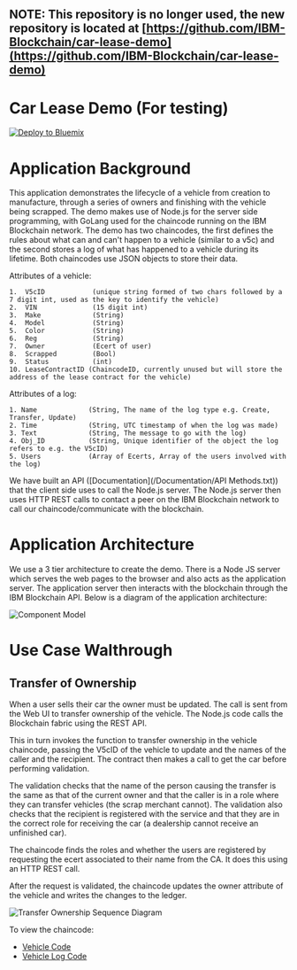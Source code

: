 ## NOTE: This repository is no longer used, the new repository is located at [https://github.com/IBM-Blockchain/car-lease-demo](https://github.com/IBM-Blockchain/car-lease-demo)


# Car Lease Demo (For testing)

[![Deploy to Bluemix](https://bluemix.net/deploy/button.png)](https://bluemix.net/deploy?repository=https://github.com/jpayne23/Car-Lease-Demo-test.git)

# Application Background

This application demonstrates the lifecycle of a vehicle from creation to manufacture, through a series of owners and finishing with the vehicle being scrapped. The demo makes use of Node.js for the server side programming, with GoLang used for the chaincode running on the IBM Blockchain network. The demo has two chaincodes, the first defines the rules about what can and can't happen to a vehicle (similar to a v5c) and the second stores a log of what has happened to a vehicle during its lifetime. Both chaincodes use JSON objects to store their data.

Attributes of a vehicle:

	1.	V5cID            (unique string formed of two chars followed by a 7 digit int, used as the key to identify the vehicle)
	2. 	VIN              (15 digit int)
	3. 	Make             (String)
	4. 	Model            (String)
	5. 	Color            (String)
	6. 	Reg              (String)
	7. 	Owner            (Ecert of user)
	8. 	Scrapped         (Bool)
	9. 	Status           (int)
	10. LeaseContractID (ChaincodeID, currently unused but will store the address of the lease contract for the vehicle)

Attributes of a log:

	1. Name             (String, The name of the log type e.g. Create, Transfer, Update)
	2. Time             (String, UTC timestamp of when the log was made)
	3. Text             (String, The message to go with the log)
	4. Obj_ID           (String, Unique identifier of the object the log refers to e.g. the V5cID)
	5. Users            (Array of Ecerts, Array of the users involved with the log)

We have built an API ([Documentation](/Documentation/API Methods.txt)) that the client side uses to call the Node.js server. The Node.js server then uses HTTP REST calls to contact a peer on the IBM Blockchain network to call our chaincode/communicate with the blockchain.


# Application Architecture

We use a 3 tier architecture to create the demo. There is a Node JS server which serves the web pages to the browser and also acts as the application server. The application server then interacts with the blockchain through the IBM Blockchain API. Below is a diagram of the application architecture:

![Component Model](Images/Technical_Component_Model.png)

# Use Case Walthrough

## Transfer of Ownership ##

When a user sells their car the owner must be updated. The call is sent from the Web UI to transfer ownership of the vehicle. The Node.js code calls the Blockchain fabric using the REST API.

This in turn invokes the function to transfer ownership in the vehicle chaincode, passing the V5cID of the vehicle to update and the names of the caller and the recipient. The contract then makes a call to get the car before performing validation.

The validation checks that the name of the person causing the transfer is the same as that of the current owner and that the caller is in a role where they can transfer vehicles (the scrap merchant cannot). The validation also checks that the recipient is registered with the service and that they are in the correct role for receiving the car (a dealership cannot receive an unfinished car).

The chaincode finds the roles and whether the users are registered by requesting the ecert associated to their name from the CA. It does this using an HTTP REST call.

After the request is validated, the chaincode updates the owner attribute of the vehicle and writes the changes to the ledger.

![Transfer Ownership Sequence Diagram](Images/Transfer_Vehicle_Sequence_Diagram.png)

To view the chaincode:

- [Vehicle Code](Chaincode/vehicle_code/vehicles.go)
- [Vehicle Log Code](Chaincode/vehicle_log_code/vehicle_log.go)
